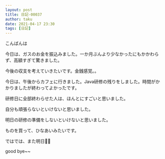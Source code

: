 ```yaml
---
layout: post
title: 日記-00037
author: taku
date: 2021-04-17 23:30
tags: [日記]
---
```


こんばんは

今日は、ガスのお金を振込みました。一か月ぶんより少なかったにもかかわらず、高額すぎて驚きました。

今後の収支を考えていきたいです。金銭感覚。。

今日は、午後からカフェに行きました。Java研修の残りをしました。時間がかかりましたが終わってよかったです。

研修日に全部終わらせた人は、ほんとにすごいと思いました。

自分も頑張らないといけないと思いました。

明日の研修の準備をしないといけないと思いました。

ものを買って、ひなあいみたいです。

ではでは、また明日👋👋

good bye~~ 
